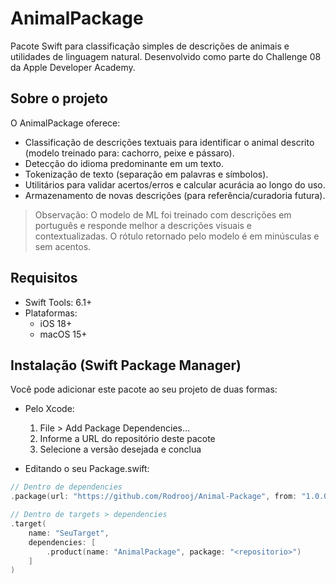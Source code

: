 # AnimalPackage

Pacote Swift para classificação simples de descrições de animais e utilidades de linguagem natural. Desenvolvido como parte do Challenge 08 da Apple Developer Academy.

## Sobre o projeto
O AnimalPackage oferece:
- Classificação de descrições textuais para identificar o animal descrito (modelo treinado para: cachorro, peixe e pássaro).
- Detecção do idioma predominante em um texto.
- Tokenização de texto (separação em palavras e símbolos).
- Utilitários para validar acertos/erros e calcular acurácia ao longo do uso.
- Armazenamento de novas descrições (para referência/curadoria futura). 

> Observação: O modelo de ML foi treinado com descrições em português e responde melhor a descrições visuais e contextualizadas. O rótulo retornado pelo modelo é em minúsculas e sem acentos.

## Requisitos
- Swift Tools: 6.1+
- Plataformas:
  - iOS 18+
  - macOS 15+

## Instalação (Swift Package Manager)
Você pode adicionar este pacote ao seu projeto de duas formas:

- Pelo Xcode:
  1. File > Add Package Dependencies…
  2. Informe a URL do repositório deste pacote
  3. Selecione a versão desejada e conclua

- Editando o seu Package.swift:
```swift
// Dentro de dependencies
.package(url: "https://github.com/Rodrooj/Animal-Package", from: "1.0.0"),

// Dentro de targets > dependencies
.target(
    name: "SeuTarget",
    dependencies: [
        .product(name: "AnimalPackage", package: "<repositorio>")
    ]
)
```
